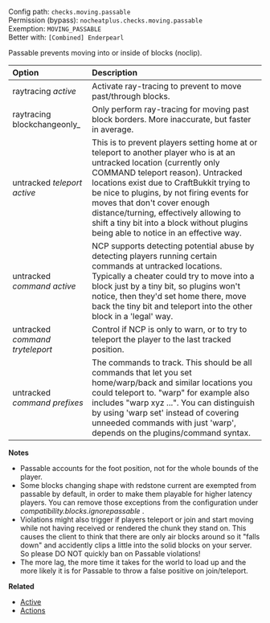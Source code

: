 Config path: `checks.moving.passable`  
Permission (bypass): `nocheatplus.checks.moving.passable`  
Exemption: `MOVING_PASSABLE`  
Better with: `[Combined] Enderpearl`

Passable prevents moving into or inside of blocks (noclip).

| Option                                    | Description |
| :---------------------------------------- | :---------- |
| raytracing _active_                       | Activate ray-tracing to prevent to move past/through blocks. |
| raytracing blockchangeonly_               | Only perform ray-tracing for moving past block borders. More inaccurate, but faster in average. |
| untracked _teleport active_               | This is to prevent players setting home at or teleport to another player who is at an untracked location (currently only COMMAND teleport reason). Untracked locations exist due to CraftBukkit trying to be nice to plugins, by not firing events for moves that don't cover enough distance/turning, effectively allowing to shift a tiny bit into a block without plugins being able to notice in an effective way. |
| untracked _command active_                | NCP supports detecting potential abuse by detecting players running certain commands at untracked locations. Typically a cheater could try to move into a block just by a tiny bit, so plugins won't notice, then they'd set home there, move back the tiny bit and teleport into the other block in a 'legal' way. |
| untracked _command tryteleport_           | Control if NCP is only to warn, or to try to teleport the player to the last tracked position. |
| untracked _command prefixes_              | The commands to track. This should be all commands that let you set home/warp/back and similar locations you could teleport to. "warp" for example also includes "warp xyz ...". You can distinguish by using 'warp set' instead of covering unneeded commands with just 'warp', depends on the plugins/command syntax. |

**Notes**
- Passable accounts for the foot position, not for the whole bounds of the player.
- Some blocks changing shape with redstone current are exempted from passable by default, in order to make them playable for higher latency players. You can remove those exceptions from the configuration under _compatibility.blocks.ignorepassable_ . 
- Violations might also trigger if players teleport or join and start moving while not having received or rendered the chunk they stand on. This causes the client to think that there are only air blocks around so it "falls down" and accidently clips a little into the solid blocks on your server. So please DO NOT quickly ban on Passable violations!
- The more lag, the more time it takes for the world to load up and the more likely it is for Passable to throw a false positive on join/teleport.

**Related**  
* [Active](General#Active)
* [Actions](General#Actions)
